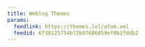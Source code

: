 ```yaml
---
title: Weblog Themes
params:
  feedlink: https://themes.lol/atom.xml
  feedid: 6f38125754b72b97606859ef0b2fddb2
---
```

